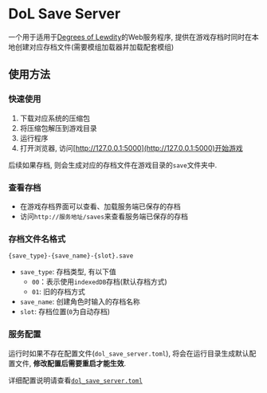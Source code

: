 # DoL Save Server

一个用于适用于[Degrees of Lewdity](https://github.com/Eltirosto/Degrees-of-Lewdity-Chinese-Localization)的Web服务程序, 提供在游戏存档时同时在本地创建对应存档文件(需要模组加载器并加载配套模组)

## 使用方法

### 快速使用

1. 下载对应系统的压缩包
2. 将压缩包解压到游戏目录
3. 运行程序
4. 打开浏览器, 访问[http://127.0.0.1:5000](http://127.0.0.1:5000)开始游戏

后续如果存档, 则会生成对应的存档文件在游戏目录的`save`文件夹中.

### 查看存档

- 在游戏存档界面可以查看、加载服务端已保存的存档
- 访问`http://服务地址/saves`来查看服务端已保存的存档

### 存档文件名格式

```
{save_type}-{save_name}-{slot}.save
```
- `save_type`: 存档类型, 有以下值
    - `00`：表示使用`indexedDB`存档(默认存档方式)
    - `01`: 旧的存档方式
- `save_name`: 创建角色时输入的存档名称
- `slot`: 存档位置(`0`为自动存档)

### 服务配置

运行时如果不存在配置文件(`dol_save_server.toml`), 将会在运行目录生成默认配置文件, **修改配置后需要重启才能生效**.

详细配置说明请查看[`dol_save_server.toml`](./dol_save_server.toml)
